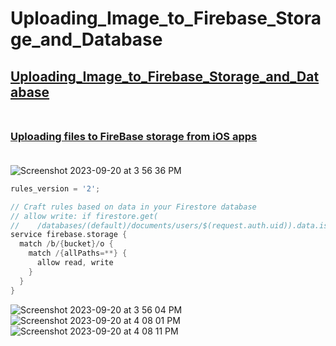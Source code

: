 # Uploading_Image_to_Firebase_Storage_and_Database
## [Uploading_Image_to_Firebase_Storage_and_Database](https://stackoverflow.com/questions/44060518/uploading-image-to-firebase-storage-and-database) <br><br>
### [Uploading files to FireBase storage from iOS apps](https://iq.opengenus.org/upload-files-to-firebase-storage-ios-app/) <br><br>


![Screenshot 2023-09-20 at 3 56 36 PM](https://github.com/Experimenters1/Uploading_Image_to_Firebase_Storage_and_Database/assets/64000769/88d8f72a-aaf2-43b4-ac0f-863e741af7fe)

```swift
rules_version = '2';

// Craft rules based on data in your Firestore database
// allow write: if firestore.get(
//    /databases/(default)/documents/users/$(request.auth.uid)).data.isAdmin;
service firebase.storage {
  match /b/{bucket}/o {
    match /{allPaths=**} {
      allow read, write
    }
  }
}

```
![Screenshot 2023-09-20 at 3 56 04 PM](https://github.com/Experimenters1/Uploading_Image_to_Firebase_Storage_and_Database/assets/64000769/b5203047-6e8b-433c-b960-95416ec138ac)
![Screenshot 2023-09-20 at 4 08 01 PM](https://github.com/Experimenters1/Uploading_Image_to_Firebase_Storage_and_Database/assets/64000769/f70dc079-43d2-432d-8127-1e3ac4164d41)
![Screenshot 2023-09-20 at 4 08 11 PM](https://github.com/Experimenters1/Uploading_Image_to_Firebase_Storage_and_Database/assets/64000769/2c3165f4-1dcb-4d54-a914-05cdc9fcb5a5)

